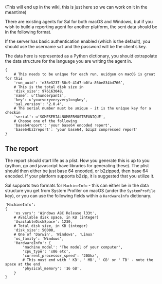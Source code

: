 (This will end up in the wiki, this is just here so we can work on it in the meantime)

There are existing agents for Sal for both macOS and Windows, but if you wish to build a reporting agent for another platform, the sent data should be in the following format.

If the server has basic authentication enabled (which is the default), you should use the username `sal` and the password will be the client’s key.

The data here is represented as a Python dictionary, you should extrapolate the data structure for the language you are writing the agent in.

```
{
    # This needs to be unique for each run. uuidgen on macOS is great for this
    'run_uuid': 'e38e3237-50c9-41d7-b0fa-86be834bd766’,
    # This is the total disk size in
    'disk_size': 976163048,
    'name': u'thunderpants',
    'key': u'yourveryveryverylongkey',
    'sal_version': '2.0.4',
    # The serial number must be unique - it is the unique key for a checkin
    'serial': u'SOMESERIALNUMBERMUSTBEUNIQUE',
    # Choose one of the following
    'base64report': 'your base64 encoded report',
    'base64bz2report': 'your base64, bzip2 compressed report'
}
```

## The report
The report should start life as a plist. How you generate this is up to you (python, go and javascript have libraries for generating these). The plist should then either be just base 64 encoded, or b2zipped, then base 64 encoded. If your platform supports b2zip, it is suggested that you utilize it.

Sal supports two formats for `MachineInfo` - this can either be in the data structure you get from System Profiler on macOS (under the `SystemProfile` key), or you can use the following fields within a `HardwareInfo` dictionary.

```
'MachineInfo':
{   
    'os_vers': 'Windows ABC Release l33t',
    # Available disk space, in KB (integer)
    'AvailableDiskSpace': 1230,
    # Total disk size, in KB (integer)
    'disk_size': 50000,
    # One of 'Darwin', 'Windows', 'Linux'
    'os_family': 'Windows',
    'HardwareInfo': {
        'machine_model': 'The model of your computer',
        'cpu_type': 'x86 etc',
        'current_processor_speed': '20Ghz',
        # This must end with ' KB', ' MB', ' GB' or ' TB' - note the space at the end
        'physical_memory': '16 GB',
    }
}
```
